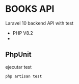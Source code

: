 # BOOKS API

Laravel 10 backend API with test

* PHP V8.2
* 

## PhpUnit

ejecutar test

```console
php artisan test
```
